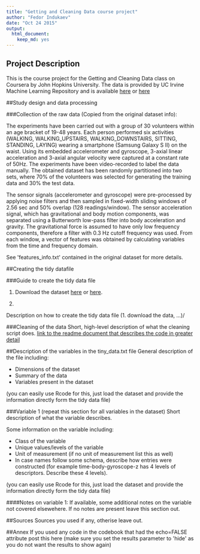 ```yaml
---
title: "Getting and Cleaning Data course project"
author: "Fedor Indukaev"
date: "Oct 24 2015"
output:
  html_document:
    keep_md: yes
---
```


## Project Description
This is the course project for the Getting and Cleaning Data class on Coursera by John Hopkins University.
The data is provided by UC Irvine Machine Learning Repository and is available [here](http://archive.ics.uci.edu/ml/datasets/Human+Activity+Recognition+Using+Smartphones) or [here](https://d396qusza40orc.cloudfront.net/getdata%2Fprojectfiles%2FUCI%20HAR%20Dataset.zip)

##Study design and data processing

###Collection of the raw data
(Copied from the original dataset info):

The experiments have been carried out with a group of 30 volunteers within an age bracket of 19-48 years. Each person performed six activities (WALKING, WALKING_UPSTAIRS, WALKING_DOWNSTAIRS, SITTING, STANDING, LAYING) wearing a smartphone (Samsung Galaxy S II) on the waist. Using its embedded accelerometer and gyroscope, 3-axial linear acceleration and 3-axial angular velocity were captured at a constant rate of 50Hz. The experiments have been video-recorded to label the data manually. The obtained dataset has been randomly partitioned into two sets, where 70% of the volunteers was selected for generating the training data and 30% the test data.

The sensor signals (accelerometer and gyroscope) were pre-processed by applying noise filters and then sampled in fixed-width sliding windows of 2.56 sec and 50% overlap (128 readings/window). The sensor acceleration signal, which has gravitational and body motion components, was separated using a Butterworth low-pass filter into body acceleration and gravity. The gravitational force is assumed to have only low frequency components, therefore a filter with 0.3 Hz cutoff frequency was used. From each window, a vector of features was obtained by calculating variables from the time and frequency domain.

See 'features_info.txt' contained in the original dataset for more details.

##Creating the tidy datafile

###Guide to create the tidy data file
1. Download the dataset [here](http://archive.ics.uci.edu/ml/machine-learning-databases/00240/UCI%20HAR%20Dataset.zip) or [here](https://d396qusza40orc.cloudfront.net/getdata%2Fprojectfiles%2FUCI%20HAR%20Dataset.zip).

2.

Description on how to create the tidy data file (1. download the data, ...)/

###Cleaning of the data
Short, high-level description of what the cleaning script does. [link to the readme document that describes the code in greater detail]()

##Description of the variables in the tiny_data.txt file
General description of the file including:
 - Dimensions of the dataset
 - Summary of the data
 - Variables present in the dataset

(you can easily use Rcode for this, just load the dataset and provide the information directly form the tidy data file)

###Variable 1 (repeat this section for all variables in the dataset)
Short description of what the variable describes.

Some information on the variable including:
 - Class of the variable
 - Unique values/levels of the variable
 - Unit of measurement (if no unit of measurement list this as well)
 - In case names follow some schema, describe how entries were constructed (for example time-body-gyroscope-z has 4 levels of descriptors. Describe these 4 levels). 

(you can easily use Rcode for this, just load the dataset and provide the information directly form the tidy data file)

####Notes on variable 1:
If available, some additional notes on the variable not covered elsewehere. If no notes are present leave this section out.

##Sources
Sources you used if any, otherise leave out.

##Annex
If you used any code in the codebook that had the echo=FALSE attribute post this here (make sure you set the results parameter to 'hide' as you do not want the results to show again)
